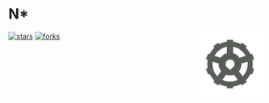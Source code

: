 # N\*

<img src="./assets/icon.png" alt="N-star icon" align=right width=128px />

[![stars](https://img.shields.io/github/stars/nihil-lang/nsc?color=%23fdaa33&style=for-the-badge)](https://github.com/nihil-lang/nsc/stargazers)    [![forks](https://img.shields.io/github/forks/nihil-lang/nsc?color=%23654321&label=Forks&style=for-the-badge)](https://github.com/nihil-lang/nsc/network/members)
